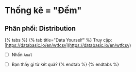# Thống kê = "Đếm"

## Phân phối: Distribution

{% tabs %}
{% tab title="Data Yourself" %}
Truy cập: [https://databasic.io/en/wtfcsv](https://databasic.io/en/wtfcsv)

* [ ] Nhấn `Anal`
* [ ] Bạn thấy gì từ kết quả?
{% endtab %}
{% endtabs %}




